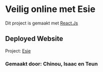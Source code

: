 # Veilig online met Esie

Dit project is gemaakt met [React.Js](https://reactjs.org/)

## Deployed Website

Project: [Esie](https://esie.nl)

### Gemaakt door: Chinou, Isaac en Teun
